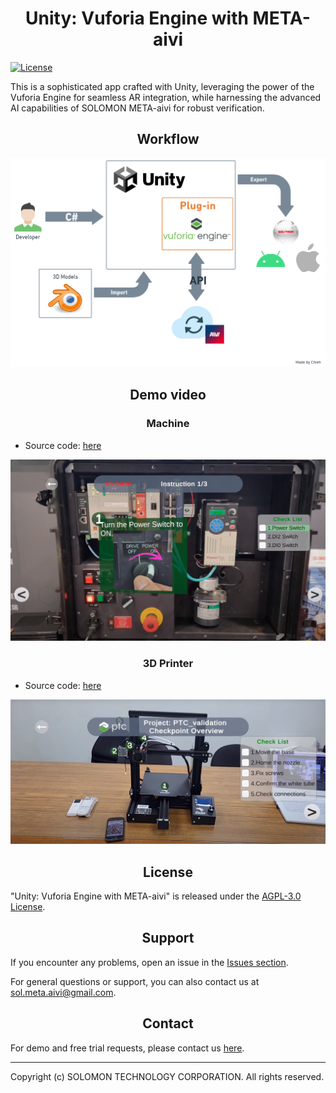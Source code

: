 # <div align="center">Unity: Vuforia Engine with META-aivi</div>

[![License](https://img.shields.io/badge/License-AGPL--3.0-blue.svg)](./LICENSE)

This is a sophisticated app crafted with Unity, leveraging the power of the Vuforia Engine for seamless AR integration, while harnessing the advanced AI capabilities of SOLOMON META-aivi for robust verification.

## <div align="center">Workflow</div>

![](Assets/image.png)

## <div align="center">Demo video</div>
### <div align="center">Machine</div>

- Source code: [here](./Machine)

[![](Assets/demo-machine.png)](https://youtu.be/8E-iWqX4ilo)

### <div align="center">3D Printer</div>

- Source code: [here](./3D_printer)

[![](Assets/demo-3dprinter.png)](https://youtu.be/i2dUODLAvq4)

## <div align="center">License</div>

"Unity: Vuforia Engine with META-aivi" is released under the [AGPL-3.0 License](./License).

## <div align="center">Support</div>

If you encounter any problems, open an issue in the [Issues section](https://github.com/SOLOMON-Corporation/Unity-Vuforia-META-aivi/issues).

For general questions or support, you can also contact us at <sol.meta.aivi@gmail.com>.

## <div align="center">Contact</div>

For demo and free trial requests, please contact us [here](https://www.solomon.com.tw/en/home/).


---
Copyright (c) SOLOMON TECHNOLOGY CORPORATION. All rights reserved.

